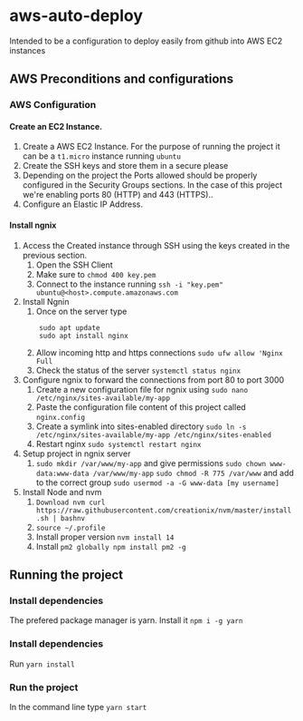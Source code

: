 # aws-auto-deploy

Intended to be a configuration to deploy easily from github into AWS EC2 instances

## AWS Preconditions and configurations

### AWS Configuration

#### Create an EC2 Instance.

1. Create a AWS EC2 Instance. For the purpose of running the project it can be a `t1.micro` instance running `ubuntu`
2. Create the SSH keys and store them in a secure please
3. Depending on the project the Ports allowed should be properly configured in the Security Groups sections. In the case of this project we're enabling ports 80 (HTTP) and 443 (HTTPS)..
4. Configure an Elastic IP Address.

#### Install ngnix

1. Access the Created instance through SSH using the keys created in the previous section.
    1. Open the SSH Client
    2. Make sure to `chmod 400 key.pem`
    3. Connect to the instance running `ssh -i "key.pem" ubuntu@<host>.compute.amazonaws.com`
2. Install Ngnin
    1. Once on the server type 
    ```
        sudo apt update
        sudo apt install nginx
    ```
    2. Allow incoming http and https connections
        `sudo ufw allow 'Nginx Full`
    3. Check the status of the server
         `systemctl status nginx`
3. Configure ngnix to forward the connections from port 80 to port 3000
    1. Create a new configuration file for ngnix using `sudo nano /etc/nginx/sites-available/my-app`
    2. Paste the configuration file content of this project called  `nginx.config`
    3. Create a symlink  into sites-enabled directory `sudo ln -s /etc/nginx/sites-available/my-app /etc/nginx/sites-enabled`
    4. Restart nginx `sudo systemctl restart nginx`
4. Setup project in ngnix server
    1. `sudo mkdir /var/www/my-app` and give permissions `sudo chown www-data:www-data /var/www/my-app` `sudo chmod -R 775 /var/www` and add to the correct group `sudo usermod -a -G www-data [my username]`
5. Install Node and nvm
    1. `Download nvm curl https://raw.githubusercontent.com/creationix/nvm/master/install.sh | bashnv`
    2. `source ~/.profile`
    3. Install proper version `nvm install 14`
    4. Install `pm2 globally npm install pm2 -g`



## Running the project

### Install dependencies
The prefered package manager is yarn. Install it  `npm i -g yarn`

### Install dependencies

Run  `yarn install`

### Run the project

In the command line type `yarn start`




